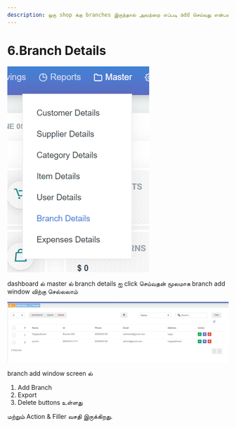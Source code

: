```yaml
---
description: ஒரு shop க்கு branches இருந்தால் அவற்றை எப்படி add செய்வது என்பதை காணலாம்
---
```


# 6.Branch Details

![](../.gitbook/assets/branch.png)

dashboard ல் master ல் branch details ஐ click செய்வதன் மூலமாக branch add window விற்கு செல்லலாம்

![](../.gitbook/assets/banrch-main.png)

branch add window screen ல்

1. Add Branch
2. Export
3. Delete buttons உள்ளது

மற்றும் Action & Filler வசதி இருக்கிறது.

